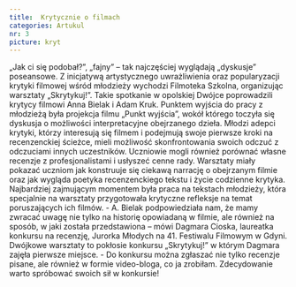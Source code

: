 ```yaml
---
title:  Krytycznie o filmach
categories: Artukul
nr: 3
picture: kryt
---
```

„Jak ci się podobał?”, „fajny” – tak najczęściej wyglądają „dyskusje” poseansowe. Z inicjatywą artystycznego uwrażliwienia oraz popularyzacji krytyki filmowej wśród młodzieży wychodzi Filmoteka Szkolna, organizując warsztaty „Skrytykuj!”.
Takie spotkanie w opolskiej  Dwójce poprowadzili krytycy filmowi  Anna Bielak i Adam Kruk. Punktem wyjścia do pracy z młodzieżą była projekcja filmu „Punkt wyjścia”, wokół którego toczyła się dyskusja o możliwości interpretacyjne obejrzanego dzieła. Młodzi adepci krytyki, którzy interesują się filmem i podejmują swoje pierwsze kroki na recenzenckiej ścieżce, mieli możliwość skonfrontowania swoich odczuć z odczuciami innych uczestników. 
Uczniowie mogli również porównać własne recenzje z profesjonalistami i usłyszeć cenne rady. 
Warsztaty miały pokazać uczniom jak konstruuje się ciekawą narrację o obejrzanym filmie oraz jak wygląda poetyka recenzenckiego tekstu i życie codzienne krytyka. Najbardziej zajmującym momentem była praca na tekstach młodzieży, która specjalnie na warsztaty przygotowała krytyczne refleksje na temat poruszających ich filmów. - A. Bielak podpowiedziała nam, że mamy zwracać uwagę nie tylko na historię opowiadaną w filmie, ale również na sposób, w jaki została przedstawiona – mówi Dagmara Cioska, laureatka konkursu na recenzję, Jurorka Młodych na 41. Festiwalu Filmowym w Gdyni.
Dwójkowe warsztaty to pokłosie konkursu „Skrytykuj!” w którym Dagmara zajęła pierwsze miejsce. - Do konkursu można zgłaszać nie tylko recenzje pisane, ale również w formie video-bloga, co ja zrobiłam. Zdecydowanie warto spróbować swoich sił w konkursie!